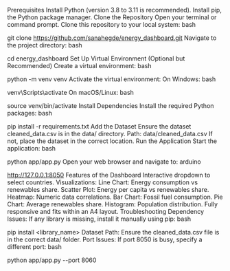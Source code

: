 Prerequisites
Install Python (version 3.8 to 3.11 is recommended).
Install pip, the Python package manager.
Clone the Repository
Open your terminal or command prompt.
Clone this repository to your local system:
bash

git clone https://github.com/sanahegde/energy_dashboard.git
Navigate to the project directory:
bash

cd energy_dashboard
Set Up Virtual Environment (Optional but Recommended)
Create a virtual environment:
bash

python -m venv venv
Activate the virtual environment:
On Windows:
bash

venv\Scripts\activate
On macOS/Linux:
bash

source venv/bin/activate
Install Dependencies
Install the required Python packages:
bash

pip install -r requirements.txt
Add the Dataset
Ensure the dataset cleaned_data.csv is in the data/ directory.
Path: data/cleaned_data.csv
If not, place the dataset in the correct location.
Run the Application
Start the application:
bash

python app/app.py
Open your web browser and navigate to:
arduino

http://127.0.0.1:8050
Features of the Dashboard
Interactive dropdown to select countries.
Visualizations:
Line Chart: Energy consumption vs renewables share.
Scatter Plot: Energy per capita vs renewables share.
Heatmap: Numeric data correlations.
Bar Chart: Fossil fuel consumption.
Pie Chart: Average renewables share.
Histogram: Population distribution.
Fully responsive and fits within an A4 layout.
Troubleshooting
Dependency Issues: If any library is missing, install it manually using pip:
bash

pip install <library_name>
Dataset Path: Ensure the cleaned_data.csv file is in the correct data/ folder.
Port Issues: If port 8050 is busy, specify a different port:
bash

python app/app.py --port 8060
